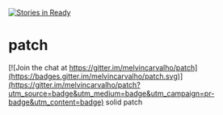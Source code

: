[![Stories in Ready](https://badge.waffle.io/melvincarvalho/patch.png?label=ready&title=Ready)](https://waffle.io/melvincarvalho/patch)
# patch

[![Join the chat at https://gitter.im/melvincarvalho/patch](https://badges.gitter.im/melvincarvalho/patch.svg)](https://gitter.im/melvincarvalho/patch?utm_source=badge&utm_medium=badge&utm_campaign=pr-badge&utm_content=badge)
solid patch
